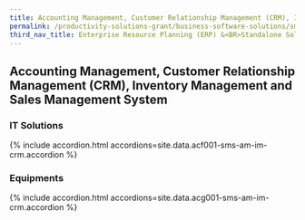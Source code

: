 ```yaml
---
title: Accounting Management, Customer Relationship Management (CRM), Inventory Management and Sales Management System
permalink: /productivity-solutions-grant/business-software-solutions/sms-am-im-crm
third_nav_title: Enterprise Resource Planning (ERP) &<BR>Standalone Solutions
---
```


## Accounting Management, Customer Relationship Management (CRM), Inventory Management and Sales Management System

### IT Solutions

{% include accordion.html accordions=site.data.acf001-sms-am-im-crm.accordion %}

### Equipments

{% include accordion.html accordions=site.data.acg001-sms-am-im-crm.accordion %}